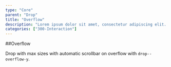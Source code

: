 ```yaml
---
type: "Core"
parent: "Drop"
title: "Overflow"
description: "Lorem ipsum dolor sit amet, consectetur adipiscing elit. Nunc tempus laoreet leo sit amet iaculis."
categories: ["300-Interaction"]
---
```


##Overflow

Drop with max sizes with automatic scrollbar on overflow with `drop--overflow-y`.

<demo>
  <demovanilla src="inline/core/drop/overflow">
  </demovanilla>
</demo>

